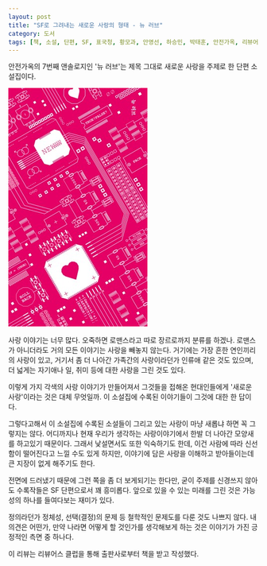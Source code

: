 ```yaml
---
layout: post
title: "SF로 그려내는 새로운 사랑의 형태 - 뉴 러브"
category: 도서
tags: [책, 소설, 단편, SF, 표국청, 황모과, 안영선, 하승민, 박태훈, 안전가옥, 리뷰어스 클럽, 서평]
---
```


안전가옥의 7번째 앤솔로지인
'뉴 러브'는
제목 그대로 새로운 사랑을 주제로 한 단편 소설집이다.

![표지](/images/safehousekorea-anthology-7-new-love-book-h480.jpg)

사랑 이야기는 너무 많다.
오죽하면 로맨스라고 따로 장르로까지 분류를 하겠나.
로맨스가 아니더라도 거의 모든 이야기는 사랑을 빼놓지 않는다.
거기에는 가장 흔한 연인끼리의 사랑이 있고,
거기서 좀 더 나아간 가족간의 사랑이라던가 인류애 같은 것도 있으며,
더 넓게는 자기애나 일, 취미 등에 대한 사랑을 그린 것도 있다.

이렇게 가지 각색의 사랑 이야기가 만들어져서 그것들을 접해온 현대인들에게
'새로운 사랑'이라는 것은 대체 무엇일까.
이 소설집에 수록된 이야기들이 그것에 대한 한 답이다.

그렇다고해서 이 소설집에 수록된 소설들이 그리고 있는 사랑이 마냥 새롭냐 하면 꼭 그렇지는 않다.
어디까지나 현재 우리가 생각하는 사랑이야기에서 한발 더 나아간 모양새를 하고있기 때문이다.
그래서 낯설면서도 또한 익숙하기도 한데,
이건 사람에 따라 신선함이 떨어진다고 느낄 수도 있게 하지만,
이야기에 담은 사랑을 이해하고 받아들이는데 큰 지장이 없게 해주기도 한다.

전면에 드러냈기 때문에 그런 쪽을 좀 더 보게되기는 한다만,
굳이 주제를 신경쓰지 않아도 수록작들은 SF 단편으로서 꽤 흥미롭다.
앞으로 있을 수 있는 미래를 그린 것은 가능성의 하나를 들여다보는 재미가 있다.

정의라던가 정체성, 선택(결정)의 문제 등 철학적인 문제도를 다룬 것도 나쁘지 않다.
내 의견은 어떤가, 만약 나라면 어떻게 할 것인가를 생각해보게 하는 것은
이야기가 가진 긍정적인 측면 중 하나다.



<div class="im im-info">
이 리뷰는 리뷰어스 클럽을 통해 출판사로부터 책을 받고 작성했다.
</div>
